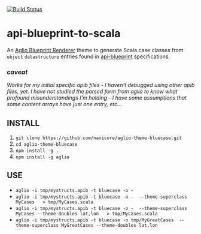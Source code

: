 [![Build Status](https://travis-ci.org/navicore/aglio-theme-bluecase.svg?branch=unittests)](https://travis-ci.org/navicore/aglio-theme-bluecase)
# api-blueprint-to-scala
An [Aglio Blueprint Renderer](https://github.com/danielgtaylor/aglio) theme to generate Scala case classes from `object` `datastructure` entries found in [api-blueprint](https://apiblueprint.org) specifications.

### *caveat*
*Works for my initial specific apib files - I haven't debugged using other apib files, yet.*
*I have not studied the parsed form from aglio to know what profound misunderstandings I'm holding - I have some assumptions that some content arrays have just one entry, etc...*

## INSTALL
1. `git clone https://github.com/navicore/aglio-theme-bluecase.git`
2. `cd aglio-theme-bluecase`
3. `npm install -g .`
4. `npm install -g aglio`

## USE

* `aglio -i tmp/mystructs.apib -t bluecase -o -`
* `aglio -i tmp/mystructs.apib -t bluecase -o -  --theme-superclass MyCases   > tmp/MyCases.scala`
* `aglio -i tmp/mystructs.apib -t bluecase -o -  --theme-superclass MyCases --theme-doubles lat,lon   > tmp/MyCases.scala`
* `aglio -i tmp/mystructs.apib -t bluecase -o tmp/MyGreatCases  --theme-superclass MyGreatCases --theme-doubles lat,lon`

